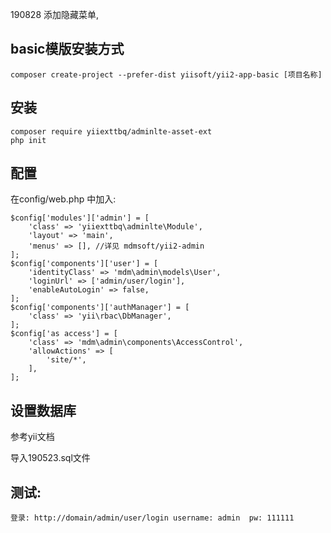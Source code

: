 190828 添加隐藏菜单,


## basic模版安装方式 ##

    composer create-project --prefer-dist yiisoft/yii2-app-basic [项目名称]

## 安装 ##

	composer require yiiexttbq/adminlte-asset-ext
	php init

## 配置 ##

在config/web.php 中加入:

	$config['modules']['admin'] = [
	    'class' => 'yiiexttbq\adminlte\Module',
	    'layout' => 'main',
	    'menus' => [], //详见 mdmsoft/yii2-admin
	];
	$config['components']['user'] = [
	    'identityClass' => 'mdm\admin\models\User',
	    'loginUrl' => ['admin/user/login'],
	    'enableAutoLogin' => false,
	];
	$config['components']['authManager'] = [
	    'class' => 'yii\rbac\DbManager',
	];
	$config['as access'] = [
	    'class' => 'mdm\admin\components\AccessControl',
	    'allowActions' => [
	        'site/*',
	    ],
	];

## 设置数据库 ##

参考yii文档

导入190523.sql文件

## 测试: ##
`登录: http://domain/admin/user/login
username: admin  pw: 111111`